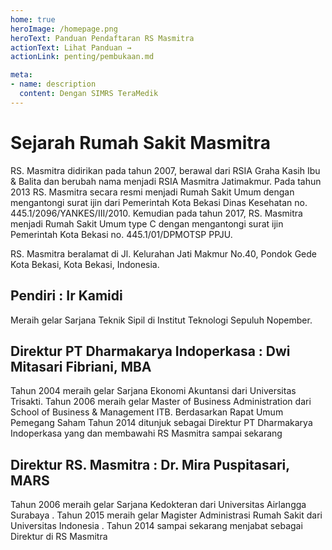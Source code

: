 ```yaml
---
home: true
heroImage: /homepage.png
heroText: Panduan Pendaftaran RS Masmitra
actionText: Lihat Panduan →
actionLink: penting/pembukaan.md

meta:
- name: description
  content: Dengan SIMRS TeraMedik
---
```


# Sejarah Rumah Sakit Masmitra

RS. Masmitra didirikan pada tahun 2007, berawal dari RSIA Graha Kasih Ibu & Balita dan berubah nama menjadi RSIA Masmitra Jatimakmur. Pada tahun 2013 RS. Masmitra secara resmi menjadi Rumah Sakit Umum dengan mengantongi surat ijin dari Pemerintah Kota Bekasi Dinas Kesehatan no. 445.1/2096/YANKES/III/2010. Kemudian pada tahun 2017, RS. Masmitra menjadi Rumah Sakit Umum type C dengan mengantongi surat ijin Pemerintah Kota Bekasi no. 445.1/01/DPMOTSP PPJU.

RS. Masmitra beralamat di Jl. Kelurahan Jati Makmur No.40, Pondok Gede Kota Bekasi, Kota Bekasi, Indonesia.

## Pendiri : Ir Kamidi
Meraih gelar Sarjana Teknik Sipil di Institut Teknologi Sepuluh Nopember.

## Direktur PT Dharmakarya Indoperkasa : Dwi Mitasari Fibriani, MBA
Tahun 2004 meraih gelar Sarjana Ekonomi Akuntansi dari Universitas Trisakti. Tahun 2006 meraih gelar Master of Business Administration dari School of Business & Management ITB.  Berdasarkan Rapat Umum Pemegang Saham Tahun 2014 ditunjuk sebagai Direktur PT Dharmakarya Indoperkasa yang dan membawahi RS Masmitra sampai sekarang

## Direktur RS. Masmitra : Dr. Mira Puspitasari, MARS
Tahun 2006 meraih gelar Sarjana Kedokteran dari Universitas Airlangga Surabaya . Tahun 2015 meraih gelar Magister Administrasi Rumah Sakit dari Universitas Indonesia .  Tahun 2014 sampai sekarang menjabat sebagai Direktur di RS Masmitra